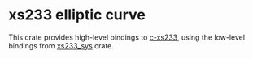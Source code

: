 # xs233 elliptic curve

This crate provides high-level bindings to [c-xs233], using the low-level bindings from [xs233_sys] crate.

[c-xs233]: https://github.com/pornin/c-xs233
[xs233_sys]: https://github.com/keks/xs233_sys

